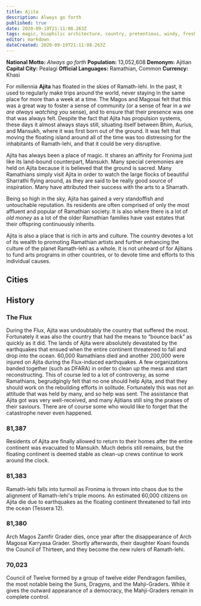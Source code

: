 ```yaml
---
title: Ajita
description: Always go forth
published: true
date: 2020-09-19T21:11:08.263Z
tags: magic, biophilic architecture, country, pretentious, windy, fresh, nature, arts, high society, aqua glow, water vapour
editor: markdown
dateCreated: 2020-09-19T21:11:08.263Z
---
```


**National Motto:** *Always go forth*
**Population:** 13,052,608
**Demonym:** Ajitian
**Capital City:** Pealagi
**Official Languages:**	Ramathian, Common
**Currency:** Khasi

For millennia **Ajita** has floated in the skies of Ramath-lehi. In the past, it used to regularly make trips around the world, never staying in the same place for more than a week at a time. The Magos and Magosai felt that this was a great way to foster a sense of community (or a sense of fear in a *we are always watching you* sense), and to ensure that their presence was one that was always felt. Despite the fact that Ajita has propulsion systems, these days it almost always stays still, situating itself between Bhim, Aurius, and Mansukh, where it was first born out of the ground. It was felt that moving the floating island around all of the time was too distressing for the inhabitants of Ramath-lehi, and that it could be very disruptive.

Ajita has always been a place of magic. It shares an affinity for Fronima just like its land-bound counterpart, Mansukh. Many special ceremonies are held on Ajita because it is believed that the ground is sacred. Many Ramathians simply visit Ajita in order to watch the large flocks of beautiful Sharrathi flying around, as they are said to be really good source of inspiration. Many have attributed their success with the arts to a Sharrath.
  
Being so high in the sky, Ajita has gained a very standoffish and untouchable reputation. Its residents are often comprised of only the most affluent and popular of Ramathian society. It is also where there is a lot of *old money* as a lot of the older Ramathian families have vast estates that their offspring continuously inherits.

Ajita is also a place that is rich in arts and culture. The country devotes a lot of its wealth to promoting Ramathian artists and further enhancing the culture of the planet Ramath-lehi as a whole. It is not unheard of for Ajitians to fund arts programs in other countries, or to devote time and efforts to this individual causes.

## Cities

## History

### The Flux
During the Flux, Ajita was undoubtably the country that suffered the most. Fortunately it was also the country that had the means to &ldquo;bounce back&rdquo; as quickly as it did. The lands of Ajita were absolutely devastated by the earthquakes that ensued when the entire continent threatened to fall and drop into the ocean. 60,000 Ramathians died and another 200,000 were injured on Ajita during the Flux-induced earthquakes. A few organizations banded together (such as DFARA) in order to clean up the mess and start reconstructing. This of course led to a lot of controversy, as some Ramathians, begrudgingly felt that no one should help Ajita, and that they should work on the rebuilding efforts in solitude. Fortunately this was not an attitude that was held by many, and so help was sent. The assistance that Ajita got was very well-received, and many Ajitians still sing the praises of their saviours. There are of course some who would like to forget that the catastrophe never even happened.

### 81,387
Residents of Ajita are finally allowed to return to their homes after the entire continent was evacuated to Mansukh. Much debris still remains, but the floating continent is deemed stable as clean-up crews continue to work around the clock.

### 81,383
Ramath-lehi falls into turmoil as Fronima is thrown into chaos due to the alignment of Ramath-lehi's triple moons. An estimated 60,000 citizens on Ajita die due to earthquakes as the floating continent threatened to fall into the ocean (Tessera 12).

### 81,380
Arch Magos Zamfir Grader dies, once year after the disappearance of Arch Magosai Karryasa Grader. Shortly afterwards, their daughter Koani founds the Council of Thirteen, and they become the new rulers of Ramath-lehi.

### 70,023
Council of Twelve formed by a group of twelve elder Pendragon families, the most notable being the Suns, Dragyns, and the Mahji-Graders. While it gives the outward appearance of a democracy, the Mahji-Graders remain in complete control.
